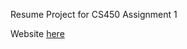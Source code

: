 Resume Project for CS450 Assignment 1

Website [here](https://21jadennguyen.github.io/CS450Assignment1Resume/)